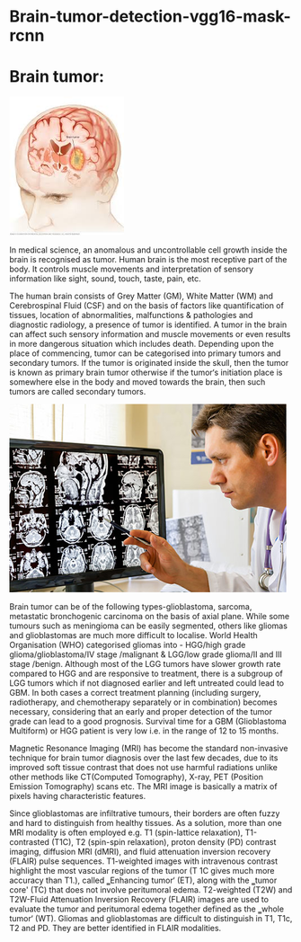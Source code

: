 # Brain-tumor-detection-vgg16-mask-rcnn

# Brain tumor:

![Alt Text](https://github.com/Chandureddy8/Brain-tumor-detection-vgg16-mask-rcnn/blob/main/images/download.jfif)


In medical science, an anomalous and uncontrollable cell growth inside the brain is recognised as tumor. Human brain is the most receptive part of the body. It controls muscle movements and interpretation of sensory information like sight, sound, touch, taste, pain, etc.

The human brain consists of Grey Matter (GM), White Matter (WM) and Cerebrospinal Fluid (CSF) and on the basis of factors like quantification of tissues, location of abnormalities, malfunctions & pathologies and diagnostic radiology, a presence of tumor is identified. A tumor in the brain can affect such sensory information and muscle movements or even results in more dangerous situation which includes death. Depending upon the place of commencing, tumor can be categorised into primary tumors and secondary tumors. If the tumor is originated inside the skull, then the tumor is known as primary brain tumor otherwise if the tumor‘s initiation place is somewhere else in the body and moved towards the brain, then such tumors are called secondary tumors.

![Alt Text](https://github.com/Chandureddy8/Brain-tumor-detection-vgg16-mask-rcnn/blob/main/images/493ss_getty_rf_doctor_examining_mri_scan_of_brain.jpg)

Brain tumor can be of the following types-glioblastoma, sarcoma, metastatic bronchogenic carcinoma on the basis of axial plane. While some tumours such as meningioma can be easily segmented, others like gliomas and glioblastomas are much more difficult to localise. World Health Organisation (WHO) categorised gliomas into - HGG/high grade glioma/glioblastoma/IV stage /malignant & LGG/low grade glioma/II and III stage /benign. Although most of the LGG tumors have slower growth rate compared to HGG and are responsive to treatment, there is a subgroup of LGG tumors which if not diagnosed earlier and left untreated could lead to GBM. In both cases a correct treatment planning (including surgery, radiotherapy, and chemotherapy separately or in combination) becomes necessary, considering that an early and proper detection of the tumor grade can lead to a good prognosis. Survival time for a GBM (Glioblastoma Multiform) or HGG patient is very low i.e. in the range of 12 to 15 months.

Magnetic Resonance Imaging (MRI) has become the standard non-invasive technique for brain tumor diagnosis over the last few decades, due to its improved soft tissue contrast that does not use harmful radiations unlike other methods like CT(Computed Tomography), X-ray, PET (Position Emission Tomography) scans etc. The MRI image is basically a matrix of pixels having characteristic features.

Since glioblastomas are infiltrative tumours, their borders are often fuzzy and hard to distinguish from healthy tissues. As a solution, more than one MRI modality is often employed e.g. T1 (spin-lattice relaxation), T1-contrasted (T1C), T2 (spin-spin relaxation), proton density (PD) contrast imaging, diffusion MRI (dMRI), and fluid attenuation inversion recovery (FLAIR) pulse sequences. T1-weighted images with intravenous contrast highlight the most vascular regions of the tumor (T 1C gives much more accuracy than T1.), called ‗Enhancing tumor‘ (ET), along with the ‗tumor core' (TC) that does not involve peritumoral edema. T2-weighted (T2W) and T2W-Fluid Attenuation Inversion Recovery (FLAIR) images are used to evaluate the tumor and peritumoral edema together defined as the ‗whole tumor‘ (WT). Gliomas and glioblastomas are difficult to distinguish in T1, T1c, T2 and PD. They are better identified in FLAIR modalities.

